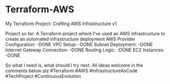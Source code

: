 # Terraform-AWS

My Terraform Project: Crafting AWS Infrastructure v1

Project so far:  A Terraform project where I've used an AWS infrastructure to create an automated infrastructure deployment
AWS Provider Configuration: -DONE
VPC Setup: -DONE
Subnet Deployment: -DONE
Internet Gateway Connection: -DONE
Routing Logic: -DONE
EC2 Instances: -DONE

So what I need is, what should I try next. All ideas welcome in the comments below plz
#Terraform #AWS #InfrastructureAsCode #TechProject #ContinuousEvolution
